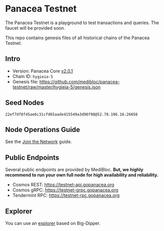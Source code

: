 # Panacea Testnet

The Panacea Testnet is a playground to test transactions and queries.
The faucet will be provided soon.

This repo contains genesis files of all historical chains of the Panacea Testnet.


## Intro

- Version: Panacea Core [v2.0.1](https://github.com/medibloc/panacea-core/releases/tag/v2.0.1)
- Chain ID: `hygieia-5`
- Genesis file: https://github.com/medibloc/panacea-testnet/raw/master/hygieia-5/genesis.json


## Seed Nodes

```
22ef7df8f45ae6c31cfd65aade415549a3d96f98@52.78.196.16:26656
```


## Node Operations Guide

See the [Join the Network](https://medibloc.gitbook.io/panacea-core/guide/join-the-network) guide.


## Public Endpoints

Several public endpoints are provided by MediBloc.
**But, we highly recommend to run your own full node for high availability and reliability.**

- Cosmos REST: https://testnet-api.gopanacea.org
- Cosmos gRPC: https://testnet-grpc.gopanacea.org
- Tendermint RPC: https://testnet-rpc.gopanacea.org

## Explorer

You can use an [explorer](https://testnet-explorer.gopanacea.org/) based on Big-Dipper.